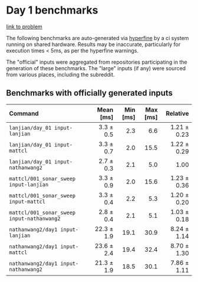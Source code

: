 # Day 1 benchmarks

[link to problem](http://adventofcode.com/2021/day/1)

The following benchmarks are auto-generated via [hyperfine](https://github.com/sharkdp/hyperfine) by a ci system running on shared hardware. Results may be inaccurate, particularly for execution times < 5ms, as per the hyperfine warnings.

The "official" inputs were aggregated from repositories participating in the generation of these benchmarks. The "large" inputs (if any) were sourced from various places, including the subreddit.

## Benchmarks with officially generated inputs
| Command | Mean [ms] | Min [ms] | Max [ms] | Relative |
|:---|---:|---:|---:|---:|
| `lanjian/day_01 input-lanjian` | 3.3 ± 0.5 | 2.3 | 6.6 | 1.21 ± 0.23 |
| `lanjian/day_01 input-mattcl` | 3.3 ± 0.7 | 2.0 | 15.5 | 1.22 ± 0.29 |
| `lanjian/day_01 input-nathanwang2` | 2.7 ± 0.3 | 2.1 | 5.0 | 1.00 |
| `mattcl/001_sonar_sweep input-lanjian` | 3.3 ± 0.9 | 2.0 | 15.6 | 1.23 ± 0.36 |
| `mattcl/001_sonar_sweep input-mattcl` | 3.3 ± 0.4 | 2.2 | 5.3 | 1.20 ± 0.20 |
| `mattcl/001_sonar_sweep input-nathanwang2` | 2.8 ± 0.4 | 2.1 | 5.1 | 1.03 ± 0.18 |
| `nathanwang2/day1 input-lanjian` | 22.3 ± 1.9 | 19.1 | 30.9 | 8.24 ± 1.14 |
| `nathanwang2/day1 input-mattcl` | 23.6 ± 2.4 | 19.4 | 32.4 | 8.70 ± 1.30 |
| `nathanwang2/day1 input-nathanwang2` | 21.3 ± 1.9 | 18.5 | 30.1 | 7.86 ± 1.11 |
